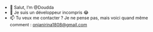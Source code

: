 - 👋 Salut, I’m @Doudda
- 👀 Je suis un développeur incompris 😂
- 📫 Tu veux me contacter ? Je ne pense pas, mais voici quand même comment : onjanirina1808@gmail.com

<!---
Doudda/Doudda is a ✨ special ✨ repository because its `README.md` (this file) appears on your GitHub profile.
You can click the Preview link to take a look at your changes.
--->
